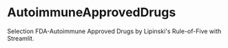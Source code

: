 # AutoimmuneApprovedDrugs
Selection FDA-Autoimmune Approved Drugs by Lipinski's Rule-of-Five with Streamlit.
